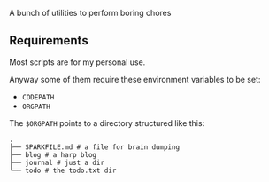 A bunch of utilities to perform boring chores

## Requirements

Most scripts are for my personal use.

Anyway some of them require these environment variables to be set:

- `CODEPATH`
- `ORGPATH`

The `$ORGPATH` points to a directory structured like this:

```
.
├── SPARKFILE.md # a file for brain dumping
├── blog # a harp blog
├── journal # just a dir
└── todo # the todo.txt dir
```
